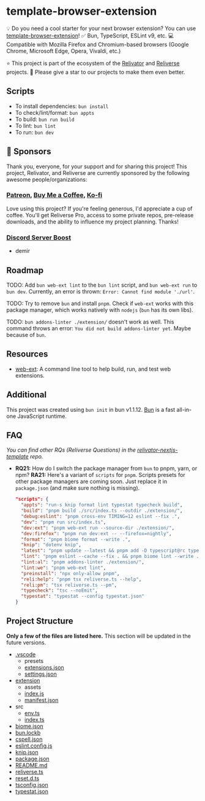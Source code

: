 # template-browser-extension

💡 Do you need a cool starter for your next browser extension? You can use [template-browser-extension](https://github.com/blefnk/template-browser-extension)! ✅ Bun, TypeScript, ESLint v9, etc. 💻 Compatible with Mozilla Firefox and Chromium-based browsers (Google Chrome, Microsoft Edge, Opera, Vivaldi, etc.)

⭐ This project is part of the ecosystem of the [Relivator](https://github.com/blefnk/relivator) and [Reliverse](https://github.com/blefnk/reliverse) projects. 🙏 Please give a star to our projects to make them even better.

## Scripts

- To install dependencies: `bun install`
- To check/lint/format: `bun appts`
- To build: `bun run build`
- To lint: `bun lint`
- To run: `bun dev`

## 🩷 Sponsors

Thank you, everyone, for your support and for sharing this project! This project, Relivator, and Reliverse are currently sponsored by the following awesome people/organizations:

### [Patreon](https://patreon.com/blefnk), [Buy Me a Coffee](https://buymeacoffee.com/blefnk), [Ko-fi](https://ko-fi.com/blefnk)

Love using this project? If you're feeling generous, I'd appreciate a cup of coffee. You'll get Reliverse Pro, access to some private repos, pre-release downloads, and the ability to influence my project planning. Thanks!

### [Discord Server Boost](https://discord.gg/C4Z46fHKQ8)

- demir

## Roadmap

TODO: Add `bun web-ext lint` to the `bun lint` script, and `bun web-ext run` to `bun dev`. Currently, an error is thrown: `Error: Cannot find module './url'`.

TODO: Try to remove `bun` and install `pnpm`. Check if `web-ext` works with this package manager, which works natively with `nodejs` (`bun` has its own libs).

TODO: `bun addons-linter ./extension/` doesn't work as well. This command throws an error: `You did not build addons-linter yet`. Maybe because of `bun`.

## Resources

- [web-ext](https://github.com/mozilla/web-ext): A command line tool to help build, run, and test web extensions.

## Additional

This project was created using `bun init` in bun v1.1.12. [Bun](https://bun.sh) is a fast all-in-one JavaScript runtime.

## FAQ

_You can find other RQs (Reliverse Questions) in the [relivator-nextjs-template](https://github.com/blefnk/relivator-nextjs-template) repo._

- **RQ21:** How do I switch the package manager from `bun` to pnpm, yarn, or npm?
  **RA21:** Here's a variant of `scripts` for `pnpm`. Scripts presets for other package managers are coming soon. Just replace it in `package.json` (and make sure nothing is missing).

  ```json
  "scripts": {
    "appts": "run-s knip format lint typestat typecheck build",
    "build": "pnpm build ./src/index.ts --outdir ./extension/",
    "debug:eslint": "pnpm cross-env TIMING=12 eslint --fix .",
    "dev": "pnpm run src/index.ts",
    "dev:ext": "pnpm web-ext run --source-dir ./extension/",
    "dev:firefox": "pnpm run dev:ext -- --firefox=nightly",
    "format": "pnpm biome format --write .",
    "knip": "dotenv knip",
    "latest": "pnpm update --latest && pnpm add -D typescript@rc typescript-eslint@rc-v8",
    "lint": "pnpm eslint --cache --fix . && pnpm biome lint --write .",
    "lint:al": "pnpm addons-linter ./extension/",
    "lint:we": "pnpm web-ext lint",
    "preinstall": "npx only-allow pnpm",
    "reli:help": "pnpm tsx reliverse.ts --help",
    "reli:pm": "tsx reliverse.ts --pm",
    "typecheck": "tsc --noEmit",
    "typestat": "typestat --config typestat.json"
  }
  ```

## Project Structure

**Only a few of the files are listed here.** This section will be updated in the future versions.

- [.vscode](https://code.visualstudio.com)
  - presets
  - [extensions.json](https://code.visualstudio.com/docs/editor/extension-marketplace)
  - [settings.json](https://code.visualstudio.com/docs/getstarted/settings)
- [extension](https://developer.mozilla.org/en-US/docs/Mozilla/Add-ons/WebExtensions)
  - assets
  - [index.js](https://developer.mozilla.org/en-US/docs/Mozilla/Add-ons/WebExtensions/Your_first_WebExtension)
  - [manifest.json](https://developer.mozilla.org/en-US/docs/Mozilla/Add-ons/WebExtensions/manifest.json)
- src
  - [env.ts](https://create.t3.gg/en/usage/env-variables)
  - [index.ts](https://bun.sh/docs/runtime/typescript)
- [biome.json](https://biomejs.dev/reference/configuration)
- [bun.lockb](https://bun.sh/docs/install/lockfile)
- [cspell.json](https://cspell.org/configuration)
- [eslint.config.js](https://eslint.org/docs/latest/use/configure/configuration-files)
- [knip.json](https://knip.dev/reference/configuration)
- [package.json](https://docs.npmjs.com/cli/v10/configuring-npm/package-json)
- [README.md](https://docs.github.com/en/get-started/writing-on-github/getting-started-with-writing-and-formatting-on-github/basic-writing-and-formatting-syntax)
- [reliverse.ts](https://github.com/blefnk/reliverse)
- [reset.d.ts](https://www.totaltypescript.com/ts-reset)
- [tsconfig.json](https://www.typescriptlang.org/docs/handbook/tsconfig-json.html)
- [typestat.json](https://github.com/JoshuaKGoldberg/TypeStat#readme)
